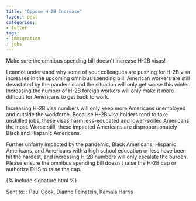 ```yaml
---
title: "Oppose H-2B Increase"
layout: post
categories:
- letter
tags:
- immigration
- jobs
---
```


Make sure the omnibus spending bill doesn't increase H-2B visas!

I cannot understand why some of your colleagues are pushing for H-2B visa increases in the upcoming omnibus spending bill. American workers are still devastated by the pandemic and the situation will only get worse this winter. Increasing the number of H-2B foreign workers will only make it more difficult for Americans to get back to work.

Increasing H-2B visa numbers will only keep more Americans unemployed and outside the workforce. Because H-2B visa holders tend to take unskilled jobs, these visas harm less-educated and lower-skilled Americans the most. Worse still, these impacted Americans are disproportionately Black and Hispanic Americans.

Further unfairly impacted by the pandemic, Black Americans, Hispanic Americans, and Americans with a high school education or less have been hit the hardest, and increasing H-2B numbers will only escalate the burden. Please ensure the omnibus spending bill doesn't raise the H-2B cap or authorize DHS to raise the cap.

{% include signature.html %}

Sent to:
: Paul Cook, Dianne Feinstein, Kamala Harris
